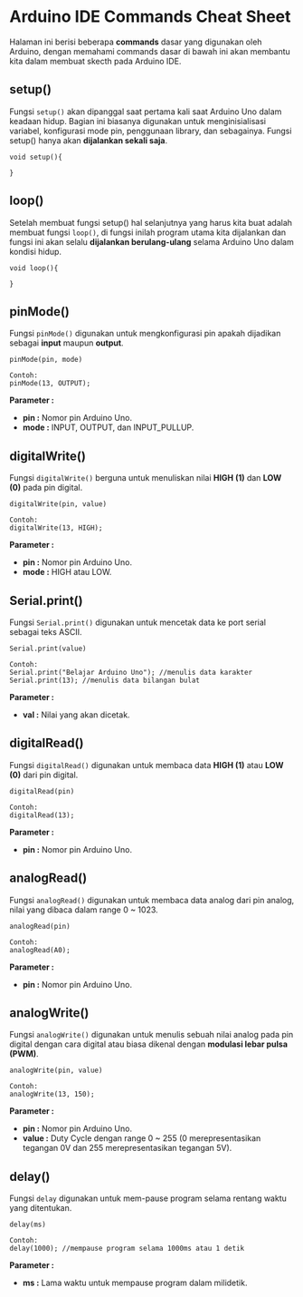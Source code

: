 # Arduino IDE Commands Cheat Sheet

Halaman ini berisi beberapa **commands** dasar yang digunakan oleh Arduino, dengan memahami commands dasar di bawah ini akan membantu kita dalam membuat skecth pada Arduino IDE.

## setup()
Fungsi ```setup()``` akan dipanggal saat pertama kali saat Arduino Uno dalam keadaan hidup. Bagian ini biasanya digunakan untuk menginisialisasi variabel, konfigurasi mode pin, penggunaan library, dan sebagainya. Fungsi setup() hanya akan **dijalankan sekali saja**.
```
void setup(){

}
```

## loop()
Setelah membuat fungsi setup() hal selanjutnya yang harus kita buat adalah membuat fungsi ```loop()```, di fungsi inilah program utama kita dijalankan dan fungsi ini akan selalu **dijalankan berulang-ulang** selama Arduino Uno dalam kondisi hidup.
```
void loop(){

}
```

## pinMode()
Fungsi ```pinMode()``` digunakan untuk mengkonfigurasi pin apakah dijadikan sebagai **input** maupun **output**.
```
pinMode(pin, mode)

Contoh:
pinMode(13, OUTPUT);
```
**Parameter :**
* **pin :** Nomor pin Arduino Uno.
* **mode :** INPUT, OUTPUT, dan INPUT_PULLUP.

## digitalWrite()
Fungsi ```digitalWrite()``` berguna untuk menuliskan nilai **HIGH (1)** dan **LOW (0)** pada pin digital.
```
digitalWrite(pin, value)

Contoh:
digitalWrite(13, HIGH);
```
**Parameter :**
* **pin :** Nomor pin Arduino Uno.
* **mode :** HIGH atau LOW.

## Serial.print()
Fungsi ```Serial.print()``` digunakan untuk mencetak data ke port serial sebagai teks ASCII.
```
Serial.print(value)

Contoh:
Serial.print("Belajar Arduino Uno"); //menulis data karakter
Serial.print(13); //menulis data bilangan bulat
```
**Parameter :**
* **val :** Nilai yang akan dicetak.

## digitalRead()
Fungsi ```digitalRead()``` digunakan untuk membaca data **HIGH (1)** atau **LOW (0)** dari pin digital.
```
digitalRead(pin)

Contoh:
digitalRead(13);
```
**Parameter :**
* **pin :** Nomor pin Arduino Uno.

## analogRead()
Fungsi ```analogRead()``` digunakan untuk membaca data analog dari pin analog, nilai yang dibaca dalam range 0 ~ 1023.
```
analogRead(pin)

Contoh:
analogRead(A0);
```
**Parameter :**
* **pin :** Nomor pin Arduino Uno.

## analogWrite()
Fungsi ```analogWrite()``` digunakan untuk menulis sebuah nilai analog pada pin digital dengan cara digital atau biasa dikenal dengan **modulasi lebar pulsa (PWM)**.
```
analogWrite(pin, value)

Contoh:
analogWrite(13, 150);
```
**Parameter :**
* **pin :** Nomor pin Arduino Uno.
* **value :** Duty Cycle dengan range 0 ~ 255 (0 merepresentasikan tegangan 0V dan 255 merepresentasikan tegangan 5V).

## delay()
Fungsi ```delay``` digunakan untuk mem-pause program selama rentang waktu yang ditentukan.
```
delay(ms)

Contoh:
delay(1000); //mempause program selama 1000ms atau 1 detik
```
**Parameter :**
* **ms :** Lama waktu untuk mempause program dalam milidetik.
